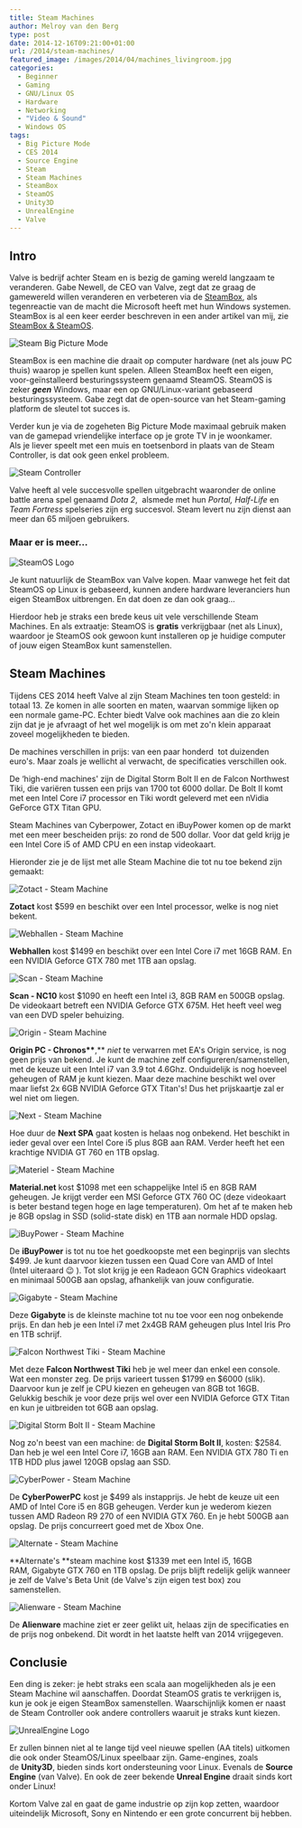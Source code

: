 ```yaml
---
title: Steam Machines
author: Melroy van den Berg
type: post
date: 2014-12-16T09:21:00+01:00
url: /2014/steam-machines/
featured_image: /images/2014/04/machines_livingroom.jpg
categories:
  - Beginner
  - Gaming
  - GNU/Linux OS
  - Hardware
  - Networking
  - "Video & Sound"
  - Windows OS
tags:
  - Big Picture Mode
  - CES 2014
  - Source Engine
  - Steam
  - Steam Machines
  - SteamBox
  - SteamOS
  - Unity3D
  - UnrealEngine
  - Valve
---
```


## Intro

Valve is bedrijf achter Steam en is bezig de gaming wereld langzaam te veranderen. Gabe Newell, de CEO van Valve, zegt dat ze graag de gamewereld willen veranderen en verbeteren via de [SteamBox](/2013/steambox-en-steamos/), als tegenreactie van de macht die Microsoft heeft met hun Windows systemen. SteamBox is al een keer eerder beschreven in een ander artikel van mij, zie [SteamBox & SteamOS](/2013/steambox-en-steamos/).

![](/images/2014/04/steam-big-picture-mode.jpg "Steam Big Picture Mode")

SteamBox is een machine die draait op computer hardware (net als jouw PC thuis) waarop je spellen kunt spelen. Alleen SteamBox heeft een eigen, voor-geïnstalleerd besturingssysteem genaamd SteamOS. SteamOS is zeker _**geen**_ Windows, maar een op GNU/Linux-variant gebaseerd besturingssysteem. Gabe zegt dat de open-source van het Steam-gaming platform de sleutel tot succes is.

Verder kun je via de zogeheten Big Picture Mode maximaal gebruik maken van de gamepad vriendelijke interface op je grote TV in je woonkamer.  
Als je liever speelt met een muis en toetsenbord in plaats van de Steam Controller, is dat ook geen enkel probleem.

![Steam Controller](/images/2014/04/SteamController.jpg "Steam Controller")

Valve heeft al vele succesvolle spellen uitgebracht waaronder de online battle arena spel genaamd _Dota 2_,  alsmede met hun _Portal, Half-Life_ en _Team Fortress_ spelseries zijn erg succesvol. Steam levert nu zijn dienst aan meer dan 65 miljoen gebruikers.

### Maar er is meer...

![SteamOS Logo](/images/2014/04/steamos_logo.jpg)

Je kunt natuurlijk de SteamBox van Valve kopen. Maar vanwege het feit dat SteamOS op Linux is gebaseerd, kunnen andere hardware leveranciers hun eigen SteamBox uitbrengen. En dat doen ze dan ook graag...

Hierdoor heb je straks een brede keus uit vele verschillende Steam Machines. En als extraatje: SteamOS is **gratis** verkrijgbaar (net als Linux), waardoor je SteamOS ook gewoon kunt installeren op je huidige computer of jouw eigen SteamBox kunt samenstellen.

## Steam Machines

Tijdens CES 2014 heeft Valve al zijn Steam Machines ten toon gesteld: in totaal 13. Ze komen in alle soorten en maten, waarvan sommige lijken op een normale game-PC. Echter biedt Valve ook machines aan die zo klein zijn dat je je afvraagt of het wel mogelijk is om met zo'n klein apparaat zoveel mogelijkheden te bieden.

De machines verschillen in prijs: van een paar honderd  tot duizenden euro's. Maar zoals je wellicht al verwacht, de specificaties verschillen ook.

De &#8216;high-end machines' zijn de Digital Storm Bolt II en de Falcon Northwest Tiki, die variëren tussen een prijs van 1700 tot 6000 dollar. De Bolt II komt met een Intel Core i7 processor en Tiki wordt geleverd met een nVidia GeForce GTX Titan GPU.

Steam Machines van Cyberpower, Zotact en iBuyPower komen op de markt met een meer bescheiden prijs: zo rond de 500 dollar. Voor dat geld krijg je een Intel Core i5 of AMD CPU en een instap videokaart.

Hieronder zie je de lijst met alle Steam Machine die tot nu toe bekend zijn gemaakt:

![](/images/2014/04/Zotac_Steam_Machine.jpg "Zotact - Steam Machine")

**Zotact** kost $599 en beschikt over een Intel processor, welke is nog niet bekent.

![](/images/2014/04/Webhallen_Steam_Machine.jpg "Webhallen - Steam Machine")

**Webhallen** kost $1499 en beschikt over een Intel Core i7 met 16GB RAM. En een NVIDIA Geforce GTX 780 met 1TB aan opslag.

![](/images/2014/04/Scan_Steam_Machine.jpg "Scan - Steam Machine")

**Scan - NC10** kost $1090 en heeft een Intel i3, 8GB RAM en 500GB opslag. De videokaart betreft een NVIDIA Geforce GTX 675M. Het heeft veel weg van een DVD speler behuizing.

![](/images/2014/04/Origin_Steam_Machine.jpg "Origin - Steam Machine")

**Origin PC - Chronos\*\***,\*\* _niet_ te verwarren met EA's Origin service, is nog geen prijs van bekend. Je kunt de machine zelf configureren/samenstellen, met de keuze uit een Intel i7 van 3.9 tot 4.6Ghz. Onduidelijk is nog hoeveel geheugen of RAM je kunt kiezen. Maar deze machine beschikt wel over maar liefst 2x 6GB NVIDIA Geforce GTX Titan's! Dus het prijskaartje zal er wel niet om liegen.

![](/images/2014/04/Next_Steam_Machine.jpg "Next - Steam Machine")

Hoe duur de **Next SPA** gaat kosten is helaas nog onbekend. Het beschikt in ieder geval over een Intel Core i5 plus 8GB aan RAM. Verder heeft het een krachtige NVIDIA GT 760 en 1TB opslag.

![](/images/2014/04/Materiel_Steam_Machine.jpg "Materiel - Steam Machine")

**Material.net** kost $1098 met een schappelijke Intel i5 en 8GB RAM geheugen. Je krijgt verder een MSI Geforce GTX 760 OC (deze videokaart is beter bestand tegen hoge en lage temperaturen). Om het af te maken heb je 8GB opslag in SSD (solid-state disk) en 1TB aan normale HDD opslag.

![](/images/2014/04/Ibuypower_Steam_Machine.jpg "iBuyPower - Steam Machine")

De **iBuyPower** is tot nu toe het goedkoopste met een beginprijs van slechts $499. Je kunt daarvoor kiezen tussen een Quad Core van AMD of Intel (Intel uiteraard 😉 ). Tot slot krijg je een Radeaon GCN Graphics videokaart en minimaal 500GB aan opslag, afhankelijk van jouw configuratie.

![](/images/2014/04/Gigabyte_Steam_Machine.jpg "Gigabyte - Steam Machine")

Deze **Gigabyte** is de kleinste machine tot nu toe voor een nog onbekende prijs. En dan heb je een Intel i7 met 2x4GB RAM geheugen plus Intel Iris Pro en 1TB schrijf.

![](/images/2014/04/Falcon_Northwest_Tiki_Steam_Machine.jpg "Falcon Northwest Tiki - Steam Machine")

Met deze **Falcon Northwest Tiki** heb je wel meer dan enkel een console. Wat een monster zeg. De prijs varieert tussen $1799 en $6000 (slik). Daarvoor kun je zelf je CPU kiezen en geheugen van 8GB tot 16GB. Gelukkig beschik je voor deze prijs wel over een NVIDIA Geforce GTX Titan en kun je uitbreiden tot 6GB aan opslag.

![](/images/2014/04/Digital_Storm_Bolt_II_Steam_Machine.jpg "Digital Storm Bolt II - Steam Machine")

Nog zo'n beest van een machine: de **Digital Storm Bolt II**, kosten: $2584. Dan heb je wel een Intel Core i7, 16GB aan RAM. Een NVIDIA GTX 780 Ti en 1TB HDD plus jawel 120GB opslag aan SSD.

![](/images/2014/04/Cyberpower_Steam_Machine.jpg "CyberPower - Steam Machine")

De **CyberPowerPC** kost je $499 als instapprijs. Je hebt de keuze uit een AMD of Intel Core i5 en 8GB geheugen. Verder kun je wederom kiezen tussen AMD Radeon R9 270 of een NVIDIA GTX 760. En je hebt 500GB aan opslag. De prijs concurreert goed met de Xbox One.

![](/images/2014/04/Alternate_Steam_Machine.jpg "Alternate - Steam Machine")

**Alternate's **steam machine kost $1339 met een Intel i5, 16GB RAM, Gigabyte GTX 760 en 1TB opslag. De prijs blijft redelijk gelijk wanneer je zelf de Valve's Beta Unit (de Valve's zijn eigen test box) zou samenstellen.

![](/images/2014/04/Alienware_Steam_Machine.jpg "Alienware - Steam Machine")

De **Alienware** machine ziet er zeer gelikt uit, helaas zijn de specificaties en de prijs nog onbekend. Dit wordt in het laatste helft van 2014 vrijgegeven.

## Conclusie

Een ding is zeker: je hebt straks een scala aan mogelijkheden als je een Steam Machine wil aanschaffen. Doordat SteamOS gratis te verkrijgen is, kun je ook je eigen SteamBox samenstellen. Waarschijnlijk komen er naast de Steam Controller ook andere controllers waaruit je straks kunt kiezen.

![](/images/2014/04/UnrealEngine.jpg "UnrealEngine Logo")

Er zullen binnen niet al te lange tijd veel nieuwe spellen (AA titels) uitkomen die ook onder SteamOS/Linux speelbaar zijn. Game-engines, zoals de **Unity3D**, bieden sinds kort ondersteuning voor Linux. Evenals de **Source Engine** (van Valve). En ook de zeer bekende **Unreal Engine** draait sinds kort onder Linux!

Kortom Valve zal en gaat de game industrie op zijn kop zetten, waardoor uiteindelijk Microsoft, Sony en Nintendo er een grote concurrent bij hebben.
